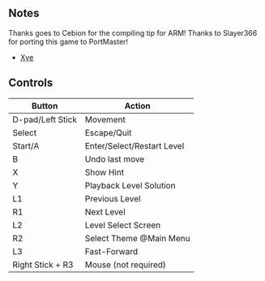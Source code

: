 ## Notes

Thanks goes to Cebion for the compiling tip for ARM!
Thanks to Slayer366 for porting this game to PortMaster!

- [Xye](https://xye.sourceforge.net/)

## Controls

| Button | Action |
|--|--| 
|D-pad/Left Stick|Movement|
|Select|Escape/Quit|
|Start/A|Enter/Select/Restart Level|
|B|Undo last move|
|X|Show Hint|
|Y|Playback Level Solution|
|L1|Previous Level|
|R1|Next Level|
|L2|Level Select Screen|
|R2|Select Theme @Main Menu|
|L3|Fast-Forward|
|Right Stick + R3|Mouse (not required)|

